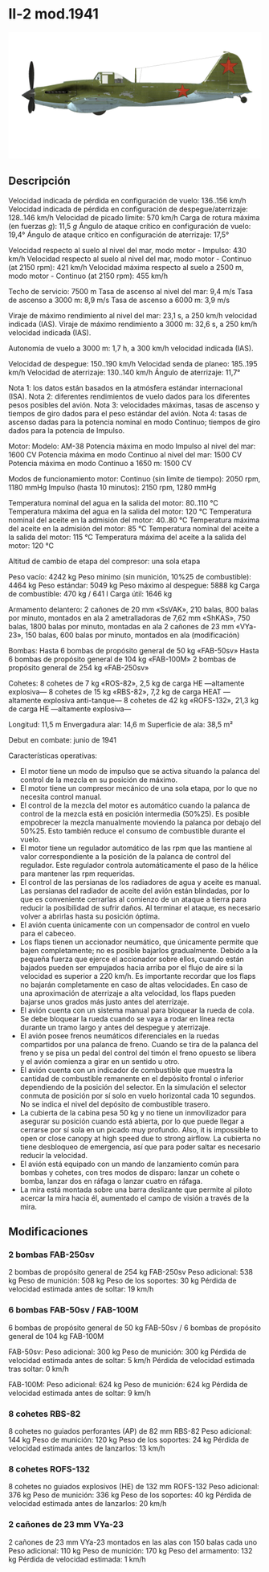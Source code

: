 # Il-2 mod.1941

![il2m41](../images/il2m41.png)

## Descripción

Velocidad indicada de pérdida en configuración de vuelo: 136..156 km/h
Velocidad indicada de pérdida en configuración de despegue/aterrizaje: 128..146 km/h
Velocidad de picado límite: 570 km/h
Carga de rotura máxima (en fuerzas <i>g</i>): 11,5 <i>g</i>
Ángulo de ataque crítico en configuración de vuelo: 19,4°
Ángulo de ataque crítico en configuración de aterrizaje: 17,5°

Velocidad respecto al suelo al nivel del mar, modo motor - Impulso: 430 km/h
Velocidad respecto al suelo al nivel del mar, modo motor - Continuo (at 2150 rpm): 421 km/h
Velocidad máxima respecto al suelo a 2500 m, modo motor - Continuo (at 2150 rpm): 455 km/h

Techo de servicio: 7500 m
Tasa de ascenso al nivel del mar: 9,4 m/s
Tasa de ascenso a 3000 m: 8,9 m/s
Tasa de ascenso a 6000 m: 3,9 m/s

Viraje de máximo rendimiento al nivel del mar: 23,1 s, a 250 km/h velocidad indicada (IAS).
Viraje de máximo rendimiento a 3000 m: 32,6 s, a 250 km/h velocidad indicada (IAS).

Autonomía de vuelo a 3000 m: 1,7 h, a 300 km/h velocidad indicada (IAS).

Velocidad de despegue: 150..190 km/h
Velocidad senda de planeo: 185..195 km/h
Velocidad de aterrizaje: 130..140 km/h
Ángulo de aterrizaje: 11,7°

Nota 1: los datos están basados en la atmósfera estándar internacional (ISA).
Nota 2: diferentes rendimientos de vuelo dados para los diferentes pesos posibles del avión.
Nota 3: velocidades máximas, tasas de ascenso y tiempos de giro dados para el peso estándar del avión.
Nota 4: tasas de ascenso dadas para la potencia nominal en modo Continuo; tiempos de giro dados para la potencia de Impulso.

Motor:
Modelo: AM-38
Potencia máxima en modo Impulso al nivel del mar: 1600 CV
Potencia máxima en modo Continuo al nivel del mar: 1500 CV
Potencia máxima en modo Continuo a 1650 m: 1500 CV

Modos de funcionamiento motor:
Continuo (sin límite de tiempo): 2050 rpm, 1180 mmHg
Impulso (hasta 10 minutos): 2150 rpm, 1280 mmHg

Temperatura nominal del agua en la salida del motor: 80..110 °C
Temperatura máxima del agua en la salida del motor: 120 °C
Temperatura nominal del aceite en la admisión del motor: 40..80 °C
Temperatura máxima del aceite en la admisión del motor: 85 °C
Temperatura nominal del aceite a la salida del motor: 115 °C
Temperatura máxima del aceite a la salida del motor: 120 °C

Altitud de cambio de etapa del compresor: una sola etapa

Peso vacío: 4242 kg
Peso mínimo (sin munición, 10%25 de combustible): 4464 kg
Peso estándar: 5049 kg
Peso máximo al despegue: 5888 kg
Carga de combustible: 470 kg / 641 l
Carga útil: 1646 kg

Armamento delantero:
2 cañones de 20 mm «SsVAK», 210 balas, 800 balas por minuto, montados en ala
2 ametralladoras de 7,62 mm «ShKAS», 750 balas, 1800 balas por minuto, montadas en ala
2 cañones de 23 mm «VYa-23», 150 balas, 600 balas por minuto, montados en ala (modificación)

Bombas:
Hasta 6 bombas de propósito general de 50 kg «FAB-50sv»
Hasta 6 bombas de propósito general de 104 kg «FAB-100M»
2 bombas de propósito general de 254 kg «FAB-250sv»

Cohetes:
8 cohetes de 7 kg «ROS-82», 2,5 kg de carga HE —altamente explosiva—
8 cohetes de 15 kg «RBS-82», 7,2 kg de carga HEAT —altamente explosiva anti-tanque—
8 cohetes de 42 kg «ROFS-132», 21,3 kg de carga HE —altamente explosiva—

Longitud: 11,5 m
Envergadura alar: 14,6 m
Superficie de ala: 38,5 m²

Debut en combate: junio de 1941

Características operativas:
- El motor tiene un modo de impulso que se activa situando la palanca del control de la mezcla en su posición de máximo.
- El motor tiene un compresor mecánico de una sola etapa, por lo que no necesita control manual.
- El control de la mezcla del motor es automático cuando la palanca de control de la mezcla está en posición intermedia (50%25). Es posible empobrecer la mezcla manualmente moviendo la palanca por debajo del 50%25. Esto también reduce el consumo de combustible durante el vuelo.
- El motor tiene un regulador automático de las rpm que las mantiene al valor correspondiente a la posición de la palanca de control del regulador. Este regulador controla automáticamente el paso de la hélice para mantener las rpm requeridas.
- El control de las persianas de los radiadores de agua y aceite es manual. Las persianas del radiador de aceite del avión están blindadas, por lo que es conveniente cerrarlas al comienzo de un ataque a tierra para reducir la posibilidad de sufrir daños. Al terminar el ataque, es necesario volver a abrirlas hasta su posición óptima.
- El avión cuenta únicamente con un compensador de control en vuelo para el cabeceo.
- Los flaps tienen un accionador neumático, que únicamente permite que bajen completamente; no es posible bajarlos gradualmente. Debido a la pequeña fuerza que ejerce el accionador sobre ellos, cuando están bajados pueden ser empujados hacia arriba por el flujo de aire si la velocidad es superior a 220 km/h. Es importante recordar que los flaps no bajarán completamente en caso de altas velocidades. En caso de una aproximación de aterrizaje a alta velocidad, los flaps pueden bajarse unos grados más justo antes del aterrizaje.
- El avión cuenta con un sistema manual para bloquear la rueda de cola. Se debe bloquear la rueda cuando se vaya a rodar en línea recta durante un tramo largo y antes del despegue y aterrizaje.
- El avión posee frenos neumáticos diferenciales en la ruedas compartidos por una palanca de freno. Cuando se tira de la palanca del freno y se pisa un pedal del control del timón el freno opuesto se libera y el avión comienza a girar en un sentido u otro.
- El avión cuenta con un indicador de combustible que muestra la cantidad de combustible remanente en el depósito frontal o inferior dependiendo de la posición del selector. En la simulación el selector conmuta de posición por sí solo en vuelo horizontal cada 10 segundos. No se indica el nivel del depósito de combustible trasero. 
- La cubierta de la cabina pesa 50 kg y no tiene un inmovilizador para asegurar su posición cuando está abierta, por lo que puede llegar a cerrarse por sí sola en un picado muy profundo. Also, it is impossible to open or close canopy at high speed due to strong airflow. La cubierta no tiene desbloqueo de emergencia, así que para poder saltar es necesario reducir la velocidad.
- El avión está equipado con un mando de lanzamiento común para bombas y cohetes, con tres modos de disparo: lanzar un cohete o bomba, lanzar dos en ráfaga o lanzar cuatro en ráfaga.
- La mira está montada sobre una barra deslizante que permite al piloto acercar la mira hacia él, aumentado el campo de visión a través de la mira.

## Modificaciones


### 2 bombas FAB-250sv

2 bombas de propósito general de 254 kg FAB-250sv
Peso adicional: 538 kg
Peso de munición: 508 kg
Peso de los soportes: 30 kg
Pérdida de velocidad estimada antes de soltar: 19 km/h


### 6 bombas FAB-50sv / FAB-100M

6 bombas de propósito general de 50 kg FAB-50sv / 6 bombas de propósito general de 104 kg FAB-100M

FAB-50sv:
Peso adicional: 300 kg
Peso de munición: 300 kg
Pérdida de velocidad estimada antes de soltar: 5 km/h
Pérdida de velocidad estimada tras soltar: 0 km/h

FAB-100M:
Peso adicional: 624 kg
Peso de munición: 624 kg
Pérdida de velocidad estimada antes de soltar: 9 km/h


### 8 cohetes RBS-82

8 cohetes no guiados perforantes (AP) de 82 mm RBS-82
Peso adicional: 144 kg
Peso de munición: 120 kg
Peso de los soportes: 24 kg
Pérdida de velocidad estimada antes de lanzarlos: 13 km/h


### 8 cohetes ROFS-132

8 cohetes no guiados explosivos (HE) de 132 mm ROFS-132
Peso adicional: 376 kg
Peso de munición: 336 kg
Peso de los soportes: 40 kg
Pérdida de velocidad estimada antes de lanzarlos: 20 km/h


### 2 cañones de 23 mm VYa-23

2 cañones de 23 mm VYa-23 montados en las alas con 150 balas cada uno
Peso adicional: 110 kg
Peso de munición: 170 kg
Peso del armamento: 132 kg
Pérdida de velocidad estimada: 1 km/h
